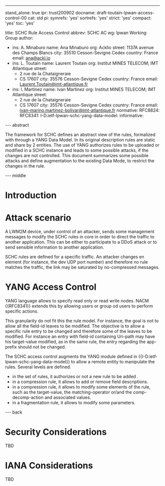 ---
stand_alone: true
ipr: trust200902
docname: draft-toutain-lpwan-access-control-00
cat: std
pi:
  symrefs: 'yes'
  sortrefs: 'yes'
  strict: 'yes'
  compact: 'yes'
  toc: 'yes'

title: SCHC Rule Access Control
abbrev: SCHC AC
wg: lpwan Working Group
author:
- ins: A. Minaburo
  name: Ana Minaburo
  org: Acklio
  street: 1137A avenue des Champs Blancs
  city: 35510 Cesson-Sevigne Cedex
  country: France
  email: ana@ackl.io
- ins: L. Toutain
  name: Laurent Toutain
  org: Institut MINES TELECOM; IMT Atlantique
  street:
  - 2 rue de la Chataigneraie
  - CS 17607
  city: 35576 Cesson-Sevigne Cedex
  country: France
  email: Laurent.Toutain@imt-atlantique.fr
- ins: I. Martinez
  name: Ivan Martinez
  org: Institut MINES TELECOM; IMT Atlantique
  street:
  - 2 rue de la Chataigneraie
  - CS 17607
  city: 35576 Cesson-Sevigne Cedex
  country: France
  email: ivan-marino.martinez-bolivar@imt-atlantique.fr 
normative:
  RFC8824:
  RFC8341:
  I-D.ietf-lpwan-schc-yang-data-model:
informative:
  
    
--- abstract

The framework for SCHC defines an abstract view of the rules, formalized with through a YANG Data Model. In its original description rules are static and share by 2 entities. The use of YANG authorizes rules to be uploaded or modified in a SCHC instance and leads to some possible attacks, if the changes are not controlled. This document summarizes some possible attacks and define augmentation to the existing Data Mode, to restrict the changes in the rule. 

--- middle

# Introduction

# Attack scenario

A LWM2M device, under control of an attacker, sends some management messages to modify the SCHC rules in core in order to direct the traffic to another application. This can be either to participate to a DDoS attack or to send sensible information to another application. 

SCHC rules are defined for a specific traffic. An attacker changes en element (for instance, the dev UDP port number) and therefore no rule matches the traffic, the link may be saturated by no-compressed messages.




# YANG Access Control

YANG language allows to specify read only or read write nodes. NACM {{RFC8341}} extends this by allowing users or group od users to perform specific actions.

This granularity do not fit this the rule model. For instance, the goal is not to allow all the field-id leaves to be modified. The objective is to allow a specific rule entry to be changed and therefore some of the leaves to be modified. For instance an entry with field-id containing Uri-path may have his target-value modified, as in the same rule, the entry regarding the app-prefix should not be changed. 

The SCHC access control augments the YANG module defined in {{I-D.ietf-lpwan-schc-yang-data-model}} to allow a remote entity to manipulate the rules. Several levels are defined.

  * in the set of rules, it authorizes or not a new rule to be added .
  * in a compression rule, it allows to add or remove field descriptions.
  * in a compression rule, it allows to modify some elements of the rule, such as the target-value, the matching-operator or/and the comp-decomp-action and associated values.
  * in a fragmentation rule, it allows to modify some parameters.

--- back


# Security Considerations

TBD

# IANA Considerations

TBD
